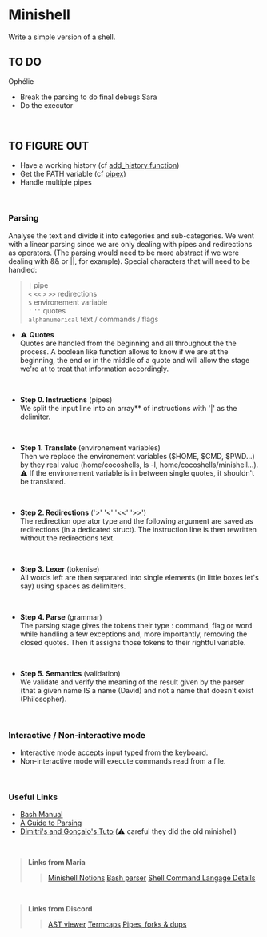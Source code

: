 
# Minishell
Write a simple version of a shell.
<br/>

## TO DO
Ophélie
* Break the parsing to do final debugs
Sara
* Do the executor

<br>

## TO FIGURE OUT
* Have a working history (cf [add_history function](https://linux.die.net/man/3/history))
* Get the PATH variable (cf [pipex](https://github.com/Knulpinette/Cursus42/blob/main/02-pipex/srcs/utils.c))
* Handle multiple pipes
<br>

### Parsing
Analyse the text and divide it into categories and sub-categories. We went with a linear parsing since we are only dealing with pipes and redirections as operators. (The parsing would need to be more abstract if we were dealing with && or ||, for example).
Special characters that will need to be handled: 

> ```|``` pipe <br>
> ```<``` ```<<``` ```>``` ```>>``` redirections <br>
> ```$``` environement variable <br>
> ```'``` ```''``` quotes <br>
> ```alphanumerical``` text / commands / flags <br>

* ⚠️ **Quotes** <br>
Quotes are handled from the beginning and all throughout the the process. A boolean like function allows to know if we are at the beginning, the end or in the middle of a quote and will allow the stage we're at to treat that information accordingly. 
<br>

* **Step 0. Instructions** (pipes) <br>
We split the input line into an array** of instructions with '|' as the delimiter.
<br>

* **Step 1. Translate** (environement variables) <br>
Then we replace the environement variables ($HOME, $CMD, $PWD...) by they real value (home/cocoshells, ls -l, home/cocoshells/minishell...). <br>
⚠️ If the environement variable is in between single quotes, it shouldn't be translated.
<br>

* **Step 2. Redirections** ('>' '<' '<<' '>>') <br>
The redirection operator type and the following argument are saved as redirections (in a dedicated struct). The instruction line is then rewritten without the redirections text.
<br>

* **Step 3. Lexer** (tokenise) <br>
All words left are then separated into single elements (in little boxes let's say) using spaces as delimiters.
<br>

* **Step 4. Parse** (grammar) <br>
The parsing stage gives the tokens their type : command, flag or word while handling a few exceptions and, more importantly, removing the closed quotes. Then it assigns those tokens to their rightful variable. 
<br>

* **Step 5. Semantics** (validation) <br>
We validate and verify the meaning of the result given by the parser (that a given name IS a name (David) and not a name that doesn't exist (Philosopher).
<br>

### Interactive / Non-interactive mode
* Interactive mode accepts input typed from the keyboard.
* Non-interactive mode will execute commands read from a file.
<br>

### Useful Links

* [Bash Manual](https://www.gnu.org/savannah-checkouts/gnu/bash/manual/bash.html#What-is-Bash_003f)
* [A Guide to Parsing](https://tomassetti.me/guide-parsing-algorithms-terminology/)
* [Dimitri's and Gonçalo's Tuto](https://github.com/DimitriDaSilva/42_minishell/blob/master/README.md#1-extracting-information) (⚠️ careful they did the old minishell)
<br>

> **Links from Maria**
>> [Minishell Notions](https://www.notion.so/Minishell-Materials-7bbd45a806e04395ab578ca3f805806c)
>> [Bash parser](https://vorpaljs.github.io/bash-parser-playground/)
>> [Shell Command Langage Details](https://pubs.opengroup.org/onlinepubs/9699919799/utilities/V3_chap02.html#tag_18_01)

<br>

> **Links from Discord**
>> [AST viewer](https://ast-viewer.datacamp.com/editor?code=echo%20alo%20%3E%20aqui.txt%20bla%20bla%20%3E%3E%20alo.txt%20test%20%7C%20wc%20%7C%20ls%20%3E%20aqui.txt&start=NA&grammar=shell)
>> [Termcaps](https://github.com/Olbrien/42Lisboa-lvl_3_minishell/blob/main/extras/termcaps_history_explanation/termcaps.c)
>> [Pipes, forks & dups](https://www.rozmichelle.com/pipes-forks-dups/)


